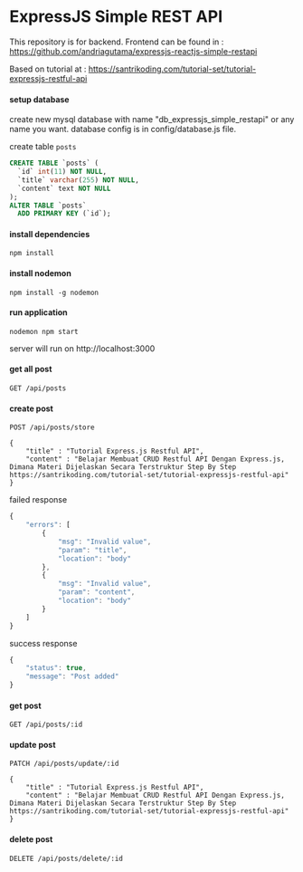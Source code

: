 # ExpressJS Simple REST API

This repository is for backend. Frontend can be found in :
https://github.com/andriagutama/expressjs-reactjs-simple-restapi

Based on tutorial at : https://santrikoding.com/tutorial-set/tutorial-expressjs-restful-api

#### setup database

create new mysql database with name "db_expressjs_simple_restapi" or any name you want. database config is in config/database.js file.

create table `posts`

```sql
CREATE TABLE `posts` (
  `id` int(11) NOT NULL,
  `title` varchar(255) NOT NULL,
  `content` text NOT NULL
);
ALTER TABLE `posts`
  ADD PRIMARY KEY (`id`);
```

#### install dependencies

```
npm install
```

#### install nodemon

```
npm install -g nodemon
```

#### run application

```
nodemon npm start
```

server will run on http://localhost:3000

#### get all post

```http
GET /api/posts
```

#### create post

```http
POST /api/posts/store

{
    "title" : "Tutorial Express.js Restful API",
    "content" : "Belajar Membuat CRUD Restful API Dengan Express.js, Dimana Materi Dijelaskan Secara Terstruktur Step By Step https://santrikoding.com/tutorial-set/tutorial-expressjs-restful-api"
}
```

failed response
```javascript
{
    "errors": [
        {
            "msg": "Invalid value",
            "param": "title",
            "location": "body"
        },
        {
            "msg": "Invalid value",
            "param": "content",
            "location": "body"
        }
    ]
}
```

success response
```javascript
{
    "status": true,
    "message": "Post added"
}
```

#### get post

```http
GET /api/posts/:id
```

#### update post

```http
PATCH /api/posts/update/:id

{
    "title" : "Tutorial Express.js Restful API",
    "content" : "Belajar Membuat CRUD Restful API Dengan Express.js, Dimana Materi Dijelaskan Secara Terstruktur Step By Step https://santrikoding.com/tutorial-set/tutorial-expressjs-restful-api"
}
```

#### delete post

```http
DELETE /api/posts/delete/:id
```
